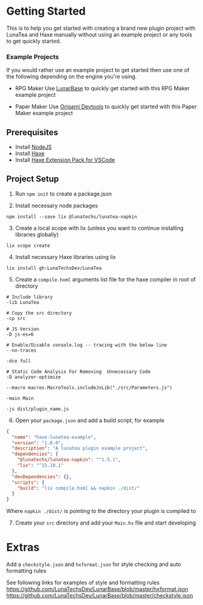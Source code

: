 # Getting Started

This is to help you get started with creating a brand new plugin project with LunaTea and Haxe manually without using an example project or any tools to get quickly started.

### Example Projects
If you would rather use an example project to get started then use one of the following depending on the engine you're using.

- RPG Maker
Use [LunarBase](https://github.com/LunaTechsDev/LunarBase) to quickly get started with this RPG Maker example project

- Paper Maker
Use [Origami Devtools](https://github.com/LunaTechsDev/origami-devtools) to quickly get started with this Paper Maker example project

## Prerequisites

- Install [NodeJS](ttps://nodejs.org/en/)
- Install [Haxe](https://haxe.org/)
- Install [Haxe Extension Pack for VSCode](https://marketplace.visualstudio.com/items?itemName=vshaxe.haxe-extension-pack)

## Project Setup

1. Run `npm init` to create a package.json

2. Install necessary node packages

```
npm install --save lix @lunatechs/lunatea-napkin
```

3. Create a local scope with lix (unless you want to continue installing libraries globally)

```
lix scope create
```

4. Install necessary Haxe libraries using lix

```
lix install gh:LunaTechsDev/LunaTea
```

5. Create a `compile.hxml` arguments list file for the haxe compiler in root of directory

```
# Include library
-lib LunaTea

# Copy the src directory
-cp src

# JS Version 
-D js-es=6

# Enable/Disable console.log -- tracing with the below line
--no-traces

-dce full

# Static Code Analysis For Removing  Unnecessary Code
-D analyzer-optimize 

--macro macros.MacroTools.includeJsLib("./src/Parameters.js")

-main Main

-js dist/plugin_name.js
```

6. Open your `package.json` and add a build script, for example

```json
{
  "name": "haxe-lunatea-example",
  "version": "1.0.0",
  "description": "A lunatea plugin example project",
  "dependencies": {
    "@lunatechs/lunatea-napkin": "^1.5.1",
    "lix": "^15.10.1"
  },
  "devDependencies": {},
  "scripts": {
    "build": "lix compile.hxml && napkin ./dist/"
  }
}
```
Where `napkin ./dist/` is pointing to the directory your plugin is compiled to

7. Create your `src` directory and add your `Main.hx` file and start developing

# Extras

Add a `checkstyle.json` and `hxformat.json` for style checking and auto formatting rules

See following links for examples of style and formatting rules
https://github.com/LunaTechsDev/LunarBase/blob/master/hxformat.json
https://github.com/LunaTechsDev/LunarBase/blob/master/checkstyle.json

